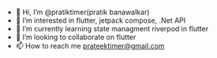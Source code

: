 - 👋 Hi, I’m @pratiktimer(pratik banawalkar)
- 👀 I’m interested in flutter, jetpack compose, .Net API
- 🌱 I’m currently learning state managment riverpod in flutter
- 💞️ I’m looking to collaborate on flutter
- 📫 How to reach me prateektimer@gmail.com

<!---
pratiktimer/pratiktimer is a ✨ special ✨ repository because its `README.md` (this file) appears on your GitHub profile.
You can click the Preview link to take a look at your changes.
--->
